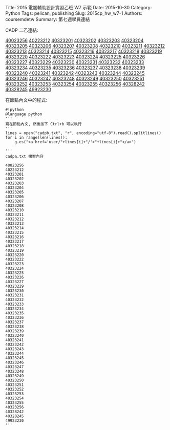 Title: 2015 電腦輔助設計實習乙班 W7 示範
Date: 2015-10-30
Category: Python
Tags: pelican, publishing
Slug: 2015cp_hw_w7-1
Authors: coursemdetw
Summary: 第七週學員連結

CADP 二乙連結:

<a href='user/40023256/'>40023256</a>
<a href='user/40223212/'>40223212</a>
<a href='user/40323201/'>40323201</a>
<a href='user/40323202/'>40323202</a>
<a href='user/40323203/'>40323203</a>
<a href='user/40323204/'>40323204</a>
<a href='user/40323205/'>40323205</a>
<a href='user/40323206/'>40323206</a>
<a href='user/40323207/'>40323207</a>
<a href='user/40323208/'>40323208</a>
<a href='user/40323210/'>40323210</a>
<a href='user/40323211/'>40323211</a>
<a href='user/40323212/'>40323212</a>
<a href='user/40323213/'>40323213</a>
<a href='user/40323214/'>40323214</a>
<a href='user/40323215/'>40323215</a>
<a href='user/40323216/'>40323216</a>
<a href='user/
/'>40323217</a>
<a href='user/40323218/'>40323218</a>
<a href='user/40323219/'>40323219</a>
<a href='user/40323220/'>40323220</a>
<a href='user/40323222/'>40323222</a>
<a href='user/40323223/'>40323223</a>
<a href='user/40323224/'>40323224</a>
<a href='user/40323225/'>40323225</a>
<a href='user/40323226/'>40323226</a>
<a href='user/40323227/'>40323227</a>
<a href='user/40323229/'>40323229</a>
<a href='user/40323230/'>40323230</a>
<a href='user/40323231/'>40323231</a>
<a href='user/40323232/'>40323232</a>
<a href='user/40323233/'>40323233</a>
<a href='user/40323234/'>40323234</a>
<a href='user/40323235/'>40323235</a>
<a href='user/40323236/'>40323236</a>
<a href='user/40323237/'>40323237</a>
<a href='user/40323238/'>40323238</a>
<a href='user/40323239/'>40323239</a>
<a href='user/40323240/'>40323240</a>
<a href='user/40323241/'>40323241</a>
<a href='user/40323242/'>40323242</a>
<a href='user/40323243/'>40323243</a>
<a href='user/40323244/'>40323244</a>
<a href='user/40323245/'>40323245</a>
<a href='user/40323246/'>40323246</a>
<a href='user/40323247/'>40323247</a>
<a href='user/40323248/'>40323248</a>
<a href='user/40323249/'>40323249</a>
<a href='user/40323250/'>40323250</a>
<a href='user/40323251/'>40323251</a>
<a href='user/40323252/'>40323252</a>
<a href='user/40323253/'>40323253</a>
<a href='user/40323254/'>40323254</a>
<a href='user/40323255/'>40323255</a>
<a href='user/40323256/'>40323256</a>
<a href='user/40328242/'>40328242</a>
<a href='user/40328245/'>40328245</a>
<a href='user/49923230/'>49923230</a>

在節點內文中的程式:

    #!python
    @language python
    '''
    寫在節點內文, 然後按下 Ctrl+b 可以執行
    '''
    lines = open("cadpb.txt", "r", encoding="utf-8").read().splitlines()
    for i in range(len(lines)):
        g.es("<a href='user/"+lines[i]+"/'>"+lines[i]+"</a>")
        
    '''
    cadpa.txt 檔案內容
    
    40023256
    40223212
    40323201
    40323202
    40323203
    40323204
    40323205
    40323206
    40323207
    40323208
    40323210
    40323211
    40323212
    40323213
    40323214
    40323215
    40323216
    40323217
    40323218
    40323219
    40323220
    40323222
    40323223
    40323224
    40323225
    40323226
    40323227
    40323229
    40323230
    40323231
    40323232
    40323233
    40323234
    40323235
    40323236
    40323237
    40323238
    40323239
    40323240
    40323241
    40323242
    40323243
    40323244
    40323245
    40323246
    40323247
    40323248
    40323249
    40323250
    40323251
    40323252
    40323253
    40323254
    40323255
    40323256
    40328242
    40328245
    49923230
    '''
